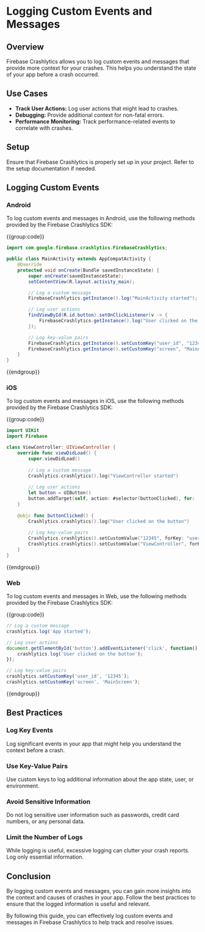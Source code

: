 # Logging Custom Events and Messages

## Overview
Firebase Crashlytics allows you to log custom events and messages that provide more context for your crashes. This helps you understand the state of your app before a crash occurred.

## Use Cases
- **Track User Actions:** Log user actions that might lead to crashes.
- **Debugging:** Provide additional context for non-fatal errors.
- **Performance Monitoring:** Track performance-related events to correlate with crashes.

## Setup
Ensure that Firebase Crashlytics is properly set up in your project. Refer to the setup documentation if needed.

## Logging Custom Events

### Android

To log custom events and messages in Android, use the following methods provided by the Firebase Crashlytics SDK:

{{group:code}}

```java [MainActivity.java]
import com.google.firebase.crashlytics.FirebaseCrashlytics;

public class MainActivity extends AppCompatActivity {
    @Override
    protected void onCreate(Bundle savedInstanceState) {
        super.onCreate(savedInstanceState);
        setContentView(R.layout.activity_main);

        // Log a custom message
        FirebaseCrashlytics.getInstance().log("MainActivity started");

        // Log user actions
        findViewById(R.id.button).setOnClickListener(v -> {
            FirebaseCrashlytics.getInstance().log("User clicked on the button");
        });

        // Log key-value pairs
        FirebaseCrashlytics.getInstance().setCustomKey("user_id", "12345");
        FirebaseCrashlytics.getInstance().setCustomKey("screen", "MainActivity");
    }
}
```

{{endgroup}}

### iOS

To log custom events and messages in iOS, use the following methods provided by the Firebase Crashlytics SDK:

{{group:code}}

```swift [ViewController.swift]
import UIKit
import Firebase

class ViewController: UIViewController {
    override func viewDidLoad() {
        super.viewDidLoad()
        
        // Log a custom message
        Crashlytics.crashlytics().log("ViewController started")
        
        // Log user actions
        let button = UIButton()
        button.addTarget(self, action: #selector(buttonClicked), for: .touchUpInside)
    }
    
    @objc func buttonClicked() {
        Crashlytics.crashlytics().log("User clicked on the button")
        
        // Log key-value pairs
        Crashlytics.crashlytics().setCustomValue("12345", forKey: "user_id")
        Crashlytics.crashlytics().setCustomValue("ViewController", forKey: "screen")
    }
}
```

{{endgroup}}

### Web

To log custom events and messages in Web, use the following methods provided by the Firebase Crashlytics SDK:

{{group:code}}

```javascript [app.js]
// Log a custom message
crashlytics.log('App started');

// Log user actions
document.getElementById('button').addEventListener('click', function() {
    crashlytics.log('User clicked on the button');
});

// Log key-value pairs
crashlytics.setCustomKey('user_id', '12345');
crashlytics.setCustomKey('screen', 'MainScreen');
```

{{endgroup}}

## Best Practices

### Log Key Events
Log significant events in your app that might help you understand the context before a crash.

### Use Key-Value Pairs
Use custom keys to log additional information about the app state, user, or environment.

### Avoid Sensitive Information
Do not log sensitive user information such as passwords, credit card numbers, or any personal data.

### Limit the Number of Logs
While logging is useful, excessive logging can clutter your crash reports. Log only essential information.

## Conclusion
By logging custom events and messages, you can gain more insights into the context and causes of crashes in your app. Follow the best practices to ensure that the logged information is useful and relevant.

By following this guide, you can effectively log custom events and messages in Firebase Crashlytics to help track and resolve issues.
